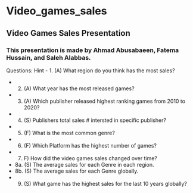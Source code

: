 # Video_games_sales
## Video Games Sales Presentation
### This presentation is made by Ahmad Abusabaeen, Fatema Hussain, and Saleh Alabbas.

Questions:
Hint - 1. (A) What region do you think has the most sales? 
- 2. (A) What year has the most released games? 
- 3. (A) Which publisher released highest ranking games from 2010 to 2020?
- 4. (S) Publishers total sales # intersted in specific publisher? 
- 5. (F) What is the most common genre? 
- 6. (F) Which Platform has the highest number of games? 
- 7. F) How did the video games sales changed over time?
- 8a. (S) The average sales for each Genre in each region.
- 8b. (S) The average sales for each Genre globally.
- 9. (S) What game has the highest sales for the last 10 years globally? 


